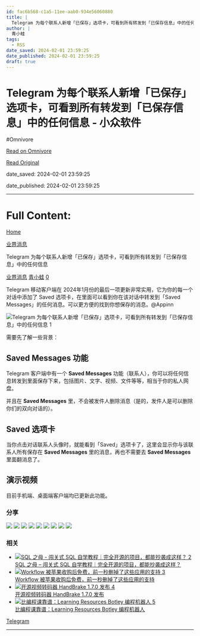 ```yaml
---
id: fac6b568-c1a5-11ee-aab0-934e56060880
title: |
  Telegram 为每个联系人新增「已保存」选项卡，可看到所有转发到「已保存信息」中的任何信息 - 小众软件
author: |
  青小蛙
tags:
  - RSS
date_saved: 2024-02-01 23:59:25
date_published: 2024-02-01 23:59:25
draft: true
---
```


# Telegram 为每个联系人新增「已保存」选项卡，可看到所有转发到「已保存信息」中的任何信息 - 小众软件
#Omnivore

[Read on Omnivore](https://omnivore.app/me/telegram-18d68f5180a)

[Read Original](https://www.appinn.com/telegram-saved-in-chat/)

date_saved: 2024-02-01 23:59:25

date_published: 2024-02-01 23:59:25

--- 

# Full Content: 

[Home](https://www.appinn.com/)

[业界消息](https://www.appinn.com/category/it-news/)

Telegram 为每个联系人新增「已保存」选项卡，可看到所有转发到「已保存信息」中的任何信息

[业界消息](https://www.appinn.com/category/it-news/ "View all posts in 业界消息") [青小蛙](https://www.appinn.com/author/qingwa/ "文章作者 青小蛙") [0](https://www.appinn.com/telegram-saved-in-chat/#respond) 

Telegram 移动客户端在 2024年1月份的最后一项更新非常实用，它为你的每一个对话中添加了 Saved 选项卡，在里面可以看到你在该对话中转发到「Saved Messages」的任何消息。可以更方便的找到你想保存的消息。@Appinn

![Telegram 为每个联系人新增「已保存」选项卡，可看到所有转发到「已保存信息」中的任何信息 1](https://proxy-prod.omnivore-image-cache.app/1608x700,sex5JUPnQYwTmZOrkSYJNqbgj5vDEeDwE6Tr4C4wtdsg/https://www.appinn.com/wp-content/uploads/2024/02/Appinn-feature-images-76.jpg "Telegram 为每个联系人新增「已保存」选项卡，可看到所有转发到「已保存信息」中的任何信息 1")

需要先了解一些背景：

## Saved Messages 功能

Telegram 客户端中有一个 **Saved Messages** 功能（联系人），你可以将任何信息转发到里面保存下来，包括图片、文字、视频、文件等等，相当于你的私人网盘。

并且在 **Saved Messages** 里，不会被发件人删除消息（是的，发件人是可以删除你们的双向对话的）。

## Saved 选项卡

当你点击对话联系人头像时，就能看到「Saved」选项卡了，这里会显示你与该联系人所有保存在 **Saved Messages** 里的消息，再也不需要去 **Saved Messages** 里面翻消息了。

## 演示视频

目前手机端、桌面端客户端均已更新此功能。

### 分享

![](https://proxy-prod.omnivore-image-cache.app/0x0,sBxwrg9r0-ZtZO14zEbqyFY0QtCl1-mUDqUxFceOsYHQ/https://www.appinn.com/wp-content/themes/mts_best/icon/qq.svg) ![](https://proxy-prod.omnivore-image-cache.app/0x0,sWuF0ZULouWJ83ef-wom12RN1G9tTHNKv_P_jnu6MuCQ/https://www.appinn.com/wp-content/themes/mts_best/icon/qzone.svg) ![](https://proxy-prod.omnivore-image-cache.app/0x0,seoWVgjlV6_h28DskoD7vzLB9k74o1ZtkPe-EzdmOxHg/https://www.appinn.com/wp-content/themes/mts_best/icon/douban.svg) ![](https://proxy-prod.omnivore-image-cache.app/0x0,slO48kgrEKRmVOOdJ8D__k9z-RgfRB49efZ8PmUJx_aY/https://www.appinn.com/wp-content/themes/mts_best/icon/evernote.svg) ![](https://proxy-prod.omnivore-image-cache.app/0x0,sKGR0FUNKbgvGMjViGXd4khLTyfWfQbeUcgi8H1sElf0/https://www.appinn.com/wp-content/themes/mts_best/icon/telegram.svg) ![](https://proxy-prod.omnivore-image-cache.app/0x0,sQxPs0hq7nK43jHn2e4Kc_AidfKJam1TcTjxAzBqZtUI/https://www.appinn.com/wp-content/themes/mts_best/icon/twitter.svg) ![](https://proxy-prod.omnivore-image-cache.app/0x0,sHmmhiW2MUQuTnMtQAp4KUOH8C9zul61eMxr1aqiFSz0/https://www.appinn.com/wp-content/themes/mts_best/icon/facebook.svg) ![](https://proxy-prod.omnivore-image-cache.app/0x0,sjKCnjwoJSNX1CXxS9jA5GHhvgdVDUJFsjptv_oSUIUI/https://www.appinn.com/wp-content/themes/mts_best/icon/wechat.svg) ![](https://proxy-prod.omnivore-image-cache.app/0x0,sAErGE3mK4dWSRHcUCbIADbe98fgljKE7SVXrQM0kDMM/https://www.appinn.com/wp-content/themes/mts_best/icon/weibo.svg) 

### 相关

* [ ![SQL 之母 - 闯关式 SQL 自学教程｜完全开源的项目，都能抄袭成这样？ 2](https://proxy-prod.omnivore-image-cache.app/115x115,suu-422_xnKLYRu8UvfOg6otozdwSPl1aJPwh1RYFEo0/https://www.appinn.com/wp-content/uploads/2024/01/Appinn-feature-images-62-115x115.jpg "SQL 之母 - 闯关式 SQL 自学教程｜完全开源的项目，都能抄袭成这样？ 2") ](https://www.appinn.com/sql-mother/ "SQL 之母 – 闯关式 SQL 自学教程｜完全开源的项目，都能抄袭成这样？")  
[SQL 之母 – 闯关式 SQL 自学教程｜完全开源的项目，都能抄袭成这样？](https://www.appinn.com/sql-mother/ "SQL 之母 – 闯关式 SQL 自学教程｜完全开源的项目，都能抄袭成这样？")
* [ ![Workflow 被苹果收购后免费，前一秒删掉了这些应用的支持 3](https://proxy-prod.omnivore-image-cache.app/115x115,sxX_yUYj3jFzJjHKxE6iKQ58o6V1tVt1qvH3a0aIXTCM/https://www.appinn.com/wp-content/uploads/hero.jpgo_-115x115.jpg "Workflow 被苹果收购后免费，前一秒删掉了这些应用的支持 3") ](https://www.appinn.com/apple-has-acquired-workflow/ "Workflow 被苹果收购后免费，前一秒删掉了这些应用的支持")  
[Workflow 被苹果收购后免费，前一秒删掉了这些应用的支持](https://www.appinn.com/apple-has-acquired-workflow/ "Workflow 被苹果收购后免费，前一秒删掉了这些应用的支持")
* [ ![开源视频转码器 HandBrake 1.7.0 发布 4](https://proxy-prod.omnivore-image-cache.app/115x115,sanC5-sM3RoBgMFL-3FOodVZsQ5_rZQbKqi1PtrUlU-A/https://www.appinn.com/wp-content/uploads/2023/11/Appinn-feature-images-2023-11-20T152221.233-115x115.jpg "开源视频转码器 HandBrake 1.7.0 发布 4") ](https://www.appinn.com/handbrake-1-7-0/ "开源视频转码器 HandBrake 1.7.0 发布")  
[开源视频转码器 HandBrake 1.7.0 发布](https://www.appinn.com/handbrake-1-7-0/ "开源视频转码器 HandBrake 1.7.0 发布")
* [ ![比编程课靠谱：Learning Resources Botley 编程机器人 5](https://proxy-prod.omnivore-image-cache.app/115x115,sMvvZQ1UM5jOBB6BZP734qcJ1azmPst-8pEwz0YgiaiE/https://www.appinn.com/wp-content/uploads/2019/12/learning-resources-botley-1.jpgo_-1-115x115.jpg "比编程课靠谱：Learning Resources Botley 编程机器人 5") ](https://www.appinn.com/learning-resources-botley/ "比编程课靠谱：Learning Resources Botley 编程机器人")  
[比编程课靠谱：Learning Resources Botley 编程机器人](https://www.appinn.com/learning-resources-botley/ "比编程课靠谱：Learning Resources Botley 编程机器人")

[Telegram](https://www.appinn.com/tag/telegram/)

---

